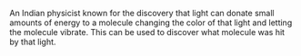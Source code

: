 An Indian physicist known for the discovery that light can donate small amounts of energy to a molecule changing the color of  that light and letting the molecule vibrate. This can be used to discover what molecule was hit by that light.
